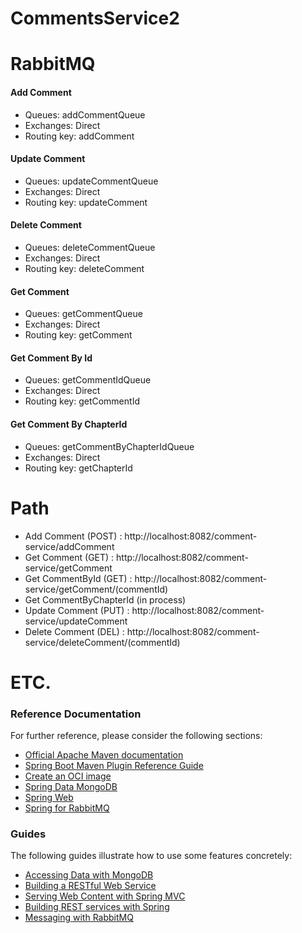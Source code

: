 # CommentsService2

# RabbitMQ
#### Add Comment
 - Queues: addCommentQueue
 - Exchanges: Direct
 - Routing key: addComment
#### Update Comment
 - Queues: updateCommentQueue
 - Exchanges: Direct
 - Routing key: updateComment
#### Delete Comment
 - Queues: deleteCommentQueue
 - Exchanges: Direct
 - Routing key: deleteComment
#### Get Comment
 - Queues: getCommentQueue
 - Exchanges: Direct
 - Routing key: getComment
#### Get Comment By Id
 - Queues: getCommentIdQueue
 - Exchanges: Direct
 - Routing key: getCommentId
#### Get Comment By ChapterId
 - Queues: getCommentByChapterIdQueue
 - Exchanges: Direct
 - Routing key: getChapterId


# Path
- Add Comment (POST)    : http://localhost:8082/comment-service/addComment
- Get Comment (GET)     : http://localhost:8082/comment-service/getComment
- Get CommentById (GET) : http://localhost:8082/comment-service/getComment/(commentId)
- Get CommentByChapterId (in process)
- Update Comment (PUT)  : http://localhost:8082/comment-service/updateComment
- Delete Comment (DEL)  : http://localhost:8082/comment-service/deleteComment/(commentId)


# ETC.
### Reference Documentation

For further reference, please consider the following sections:

* [Official Apache Maven documentation](https://maven.apache.org/guides/index.html)
* [Spring Boot Maven Plugin Reference Guide](https://docs.spring.io/spring-boot/docs/3.1.5/maven-plugin/reference/html/)
* [Create an OCI image](https://docs.spring.io/spring-boot/docs/3.1.5/maven-plugin/reference/html/#build-image)
* [Spring Data MongoDB](https://docs.spring.io/spring-boot/docs/3.1.5/reference/htmlsingle/index.html#data.nosql.mongodb)
* [Spring Web](https://docs.spring.io/spring-boot/docs/3.1.5/reference/htmlsingle/index.html#web)
* [Spring for RabbitMQ](https://docs.spring.io/spring-boot/docs/3.1.5/reference/htmlsingle/index.html#messaging.amqp)

### Guides

The following guides illustrate how to use some features concretely:

* [Accessing Data with MongoDB](https://spring.io/guides/gs/accessing-data-mongodb/)
* [Building a RESTful Web Service](https://spring.io/guides/gs/rest-service/)
* [Serving Web Content with Spring MVC](https://spring.io/guides/gs/serving-web-content/)
* [Building REST services with Spring](https://spring.io/guides/tutorials/rest/)
* [Messaging with RabbitMQ](https://spring.io/guides/gs/messaging-rabbitmq/)

